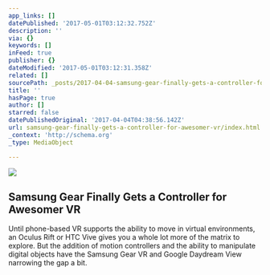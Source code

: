 ```yaml
---
app_links: []
datePublished: '2017-05-01T03:12:32.752Z'
description: ''
via: {}
keywords: []
inFeed: true
publisher: {}
dateModified: '2017-05-01T03:12:31.358Z'
related: []
sourcePath: _posts/2017-04-04-samsung-gear-finally-gets-a-controller-for-awesomer-vr.md
title: ''
hasPage: true
author: []
starred: false
datePublishedOriginal: '2017-04-04T04:38:56.142Z'
url: samsung-gear-finally-gets-a-controller-for-awesomer-vr/index.html
_context: 'http://schema.org'
_type: MediaObject

---
```

![](https://the-grid-user-content.s3-us-west-2.amazonaws.com/2dfb57cf-a11e-425d-ac61-dbae4bb273fa.jpg)

<article style=""><h1>Samsung Gear Finally Gets a Controller for Awesomer VR</h1><p>Until phone-based VR supports the ability to move in virtual environments, an Oculus Rift or HTC Vive gives you a whole lot more of the matrix to explore. But the addition of motion controllers and the ability to manipulate digital objects have the Samsung Gear VR and Google Daydream View narrowing the gap a bit.</p></article>